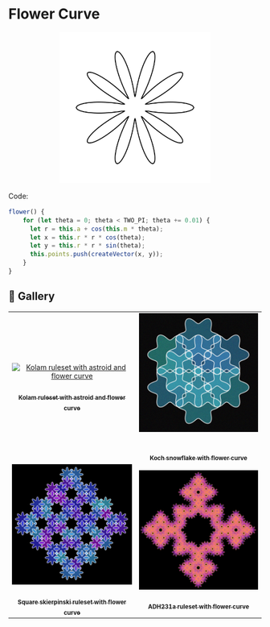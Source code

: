 # Flower Curve

<p align="center"><img src="./assets/shape_images/flower.jpg" alt="eight" width="300px"></p>

Code:

```JavaScript
flower() {
    for (let theta = 0; theta < TWO_PI; theta += 0.01) {
      let r = this.a + cos(this.m * theta);
      let x = this.r * r * cos(theta);
      let y = this.r * r * sin(theta);
      this.points.push(createVector(x, y));
    }
}
```

## 🌄 Gallery

<!-- IMAGE-LIST:START - Do not remove or modify this section -->
<!-- prettier-ignore-start -->
<!-- markdownlint-disable -->
<table>
  <tbody>
   <tr>
     <td align="center"><a href=""> <img class="img" src="..docs/assets/Ruleset-shape-examples/kolam-astroid-flower.jpg" alt="Kolam ruleset with astroid and flower curve" style="vertical-align:top;" width="500" /><br /><sub><b><br/>Kolam ruleset with astroid and flower curve</b></sub></a></td>
     <td align="center"><a href=""> <img class="img" src="../assets/Ruleset-shape-examples/koch-snowflake-flower.jpg" alt="Koch snowflake with flower curve" style=" display: block;
    margin-left: auto;
    margin-right: auto;" width="500" /><br /><sub><b><br/>Koch snowflake with flower curve</b></sub></a></td>
    </tr>
    <tr>
     <td align="center"><a href=""> <img class="img" src="../assets/Ruleset-shape-examples/square_skierpinski-flower.jpg" alt="Square skierpinski ruleset with flower curve" style="vertical-align:top;" width="500" /><br /><sub><b><br/>Square skierpinski ruleset with flower curve</b></sub></a></td>
    <td align="center"><a href=""> <img class="img" src="../assets/Ruleset-shape-examples/adh231a-flower.jpg" alt="ADH231a ruleset with flower curve" style="vertical-align:top;" width="500" /><br /><sub><b><br/>ADH231a ruleset with flower curve</b></sub></a></td>
 </tbody>
</table>

<!-- markdownlint-restore -->
<!-- prettier-ignore-end -->

<!-- IMAGE-LIST:END -->
